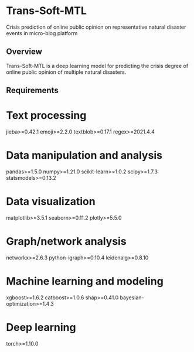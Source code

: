 # Trans-Soft-MTL
Crisis prediction of online public opinion on representative natural disaster events in micro-blog platform
## Overview
Trans-Soft-MTL is a deep learning model for predicting the crisis degree of online public opinion of multiple natural disasters.

## Requirements 
# Text processing
jieba>=0.42.1
emoji>=2.2.0
textblob>=0.17.1
regex>=2021.4.4

# Data manipulation and analysis
pandas>=1.5.0
numpy>=1.21.0
scikit-learn>=1.0.2
scipy>=1.7.3
statsmodels>=0.13.2

# Data visualization
matplotlib>=3.5.1
seaborn>=0.11.2
plotly>=5.5.0

# Graph/network analysis
networkx>=2.6.3
python-igraph>=0.10.4
leidenalg>=0.8.10

# Machine learning and modeling
xgboost>=1.6.2
catboost>=1.0.6
shap>=0.41.0
bayesian-optimization>=1.4.3

# Deep learning
torch>=1.10.0
